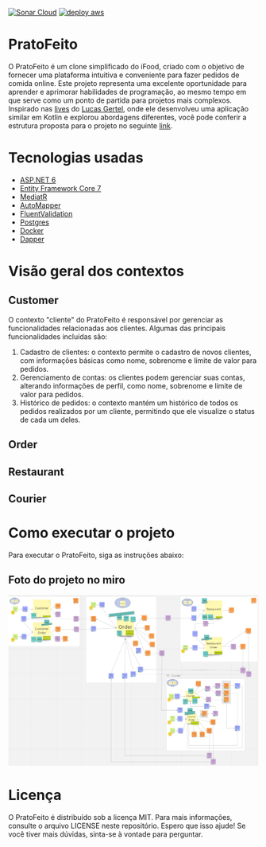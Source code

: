 [![Sonar Cloud](https://github.com/dionismda/PratoFeito/actions/workflows/sonar-cloud.yml/badge.svg?branch=main)](https://github.com/dionismda/PratoFeito/actions/workflows/sonar-cloud.yml)
[![deploy aws](https://github.com/dionismda/PratoFeito/actions/workflows/deploy-aws.yml/badge.svg?branch=main)](https://github.com/dionismda/PratoFeito/actions/workflows/deploy-aws.yml)
# PratoFeito

O PratoFeito é um clone simplificado do iFood, criado com o objetivo de fornecer uma plataforma intuitiva e conveniente para fazer pedidos de comida online. Este projeto representa uma excelente oportunidade para aprender e aprimorar habilidades de programação, ao mesmo tempo em que serve como um ponto de partida para projetos mais complexos. Inspirado nas [lives](https://www.youtube.com/watch?v=6BfJb7RPW-o&list=PLs-l5bSgIMhBDOtatiLQXeNarcdeaekZI&index=10) do [Lucas Gertel](https://github.com/lgertel), onde ele desenvolveu uma aplicação similar em Kotlin e explorou abordagens diferentes, você pode conferir a estrutura proposta para o projeto no seguinte [link](https://miro.com/app/board/uXjVMR2I6DI=/).

# Tecnologias usadas

* [ASP.NET 6](https://learn.microsoft.com/en-us/aspnet/core/introduction-to-aspnet-core?view=aspnetcore-6.0)
* [Entity Framework Core 7](https://learn.microsoft.com/pt-br/ef/core/)
* [MediatR](https://github.com/jbogard/MediatR)
* [AutoMapper](https://automapper.org/)
* [FluentValidation](https://fluentvalidation.net/)
* [Postgres](https://www.postgresql.org/)
* [Docker](https://www.docker.com/)
* [Dapper](https://github.com/DapperLib/Dapper)

# Visão geral dos contextos

## Customer
O contexto "cliente" do PratoFeito é responsável por gerenciar as funcionalidades relacionadas aos clientes. Algumas das principais funcionalidades incluídas são:

1. Cadastro de clientes: o contexto permite o cadastro de novos clientes, com informações básicas como nome, sobrenome e limite de valor para pedidos.
2. Gerenciamento de contas: os clientes podem gerenciar suas contas, alterando informações de perfil, como nome, sobrenome e limite de valor para pedidos.
3. Histórico de pedidos: o contexto mantém um histórico de todos os pedidos realizados por um cliente, permitindo que ele visualize o status de cada um deles.

## Order

## Restaurant

## Courier

# Como executar o projeto
Para executar o PratoFeito, siga as instruções abaixo:

## Foto do projeto no miro 
[![image info](./.readmeFiles/ProjetoMiro.png)](https://miro.com/app/board/uXjVMR2I6DI=/)

# Licença
O PratoFeito é distribuído sob a licença MIT. Para mais informações, consulte o arquivo LICENSE neste repositório.
Espero que isso ajude! Se você tiver mais dúvidas, sinta-se à vontade para perguntar.